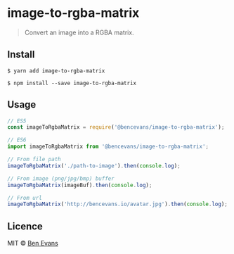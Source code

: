 # image-to-rgba-matrix

> Convert an image into a RGBA matrix.

## Install

    $ yarn add image-to-rgba-matrix

    $ npm install --save image-to-rgba-matrix

## Usage

```js
// ES5
const imageToRgbaMatrix = require('@bencevans/image-to-rgba-matrix');

// ES6
import imageToRgbaMatrix from '@bencevans/image-to-rgba-matrix';

// From file path
imageToRgbaMatrix('./path-to-image').then(console.log);

// From image (png/jpg/bmp) buffer
imageToRgbaMatrix(imageBuf).then(console.log);

// From url
imageToRgbaMatrix('http://bencevans.io/avatar.jpg').then(console.log);
```

## Licence

MIT &copy; [Ben Evans](https://bencevans.io)
